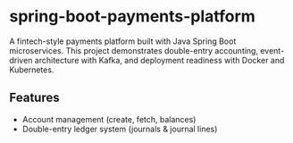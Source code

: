 # spring-boot-payments-platform
A fintech-style payments platform built with Java Spring Boot microservices. This project demonstrates double-entry accounting, 
event-driven architecture with Kafka, and deployment readiness with Docker and Kubernetes.

## Features
- Account management (create, fetch, balances)
- Double-entry ledger system (journals & journal lines)  
